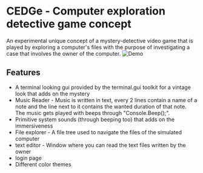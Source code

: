 # CEDGe - Computer exploration detective game concept
An experimental unique concept of a mystery-detective video game that is played by exploring a computer's files with the purpose of investigating a case that involves the owner of the computer. 
![Demo](Demo.gif)
## Features
* A terminal looking gui provided by the terminal.gui toolkit for a vintage look that adds on the mystery
* Music Reader - Music is written in text, every 2 lines contain a name of a note and the line next to it contains the wanted duration of that note. The music gets played with beeps through "Console.Beep();".
* Primitive system sounds (through beeping too) that adds on the immersiveness
* File explorer - A file tree used to navigate the files of the simulated computer
* text editor - Window where you can read the text files written by the owner
* login page 
* Different color themes
